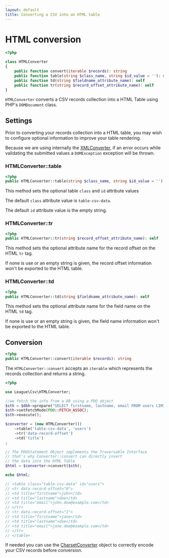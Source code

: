 ```yaml
---
layout: default
title: Converting a CSV into an HTML table
---
```


# HTML conversion


~~~php
<?php

class HTMLConverter
{
    public function convert(iterable $records): string
    public function table(string $class_name, string $id_value = ''): self
    public function td(string $fieldname_attribute_name): self
    public function tr(string $record_offset_attribute_name): self
}
~~~

`HTMLConverter` converts a CSV records collection into a HTML Table using PHP's `DOMDocument` class.


## Settings

Prior to converting your records collection into a HTML table, you may wish to configure optional information to improve your table rendering.

<p class="message-warning">Because we are using internally the <a href="/9.0/converter/xml/">XMLConverter</a>, if an error occurs while validating the submitted values a <code>DOMException</code> exception will be thrown.</p>

### HTMLConverter::table

~~~php
<?php
public HTMLConverter::table(string $class_name, string $id_value = ''): self
~~~

This method sets the optional table `class` and `id` attribute values

<p class="message-info">The default <code>class</code> attribute value is <code>table-csv-data</code>.</p>
<p class="message-info">The default <code>id</code> attribute value is the empty string.</p>

### HTMLConverter::tr

~~~php
<?php
public HTMLConverter::tr(string $record_offset_attribute_name): self
~~~

This method sets the optional attribute name for the record offset on the HTML `tr` tag.

<p class="message-info">If none is use or an empty string is given, the record offset information won't be exported to the HTML table.</p>

### HTMLConverter::td

~~~php
<?php
public HTMLConverter::td(string $fieldname_attribute_name): self
~~~

This method sets the optional attribute name for the field name on the HTML `td` tag.

<p class="message-info">If none is use or an empty string is given, the field name information won't be exported to the HTML table.</p>

## Conversion

~~~php
<?php
public HTMLConverter::convert(iterable $records): string
~~~

The `HTMLConverter::convert` accepts an `iterable` which represents the records collection and returns a string.

~~~php
<?php

use League\Csv\HTMLConverter;

//we fetch the info from a DB using a PDO object
$sth = $dbh->prepare("SELECT firstname, lastname, email FROM users LIMIT 2");
$sth->setFetchMode(PDO::FETCH_ASSOC);
$sth->execute();

$converter = (new HTMLConverter())
    ->table('table-csv-data', 'users')
    ->tr('data-record-offset')
    ->td('title')
;

// The PDOStatement Object implements the Traversable Interface
// that's why Converter::convert can directly insert
// the data into the HTML Table
$html = $converter->convert($sth);

echo $html;

// <table class="table-csv-data" id="users">
// <tr data-record-offset="0">
// <td title="firstname">john</td>
// <td title="lastname">doe</td>
// <td title="email">john.doe@example.com</td>
// </tr>
// <tr data-record-offset="1">
// <td title="firstname">jane</td>
// <td title="lastname">doe</td>
// <td title="email">jane.doe@example.com</td>
// </tr>
// </table>
~~~

<p class="message-info">If needed you can use the <a href="/9.0/converter/charset/">CharsetConverter</a> object to correctly encode your CSV records before conversion.</p>